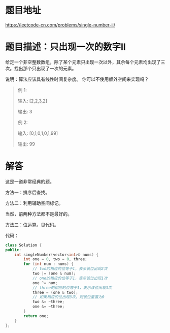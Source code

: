 # 题目地址

https://leetcode-cn.com/problems/single-number-ii/

# 题目描述：只出现一次的数字II

给定一个非空整数数组，除了某个元素只出现一次以外，其余每个元素均出现了三次。找出那个只出现了一次的元素。

说明：算法应该具有线性时间复杂度。 你可以不使用额外空间来实现吗？

>例 1:
>
>输入: [2,2,3,2]
>
>输出: 3
>
>例 2:
>
>输入: [0,1,0,1,0,1,99]
>
>输出: 99




# 解答
这是一道非常经典的题。

方法一：排序后查找。

方法二：利用辅助空间标记。

当然，前两种方法都不是最好的。

方法三：位运算。见代码。

代码：
```cpp
class Solution {
public:
    int singleNumber(vector<int>& nums) {
        int one = 0, two = 0, three;
        for (int num : nums) {
            // two的相应的位等于1，表示该位出现2次
            two |= (one & num);
            // one的相应的位等于1，表示该位出现1次
            one ^= num;
            // three的相应的位等于1，表示该位出现3次
            three = (one & two);
            // 如果相应的位出现3次，则该位重置为0
            two &= ~three;
            one &= ~three;
        }
        return one;
    }
};
```
